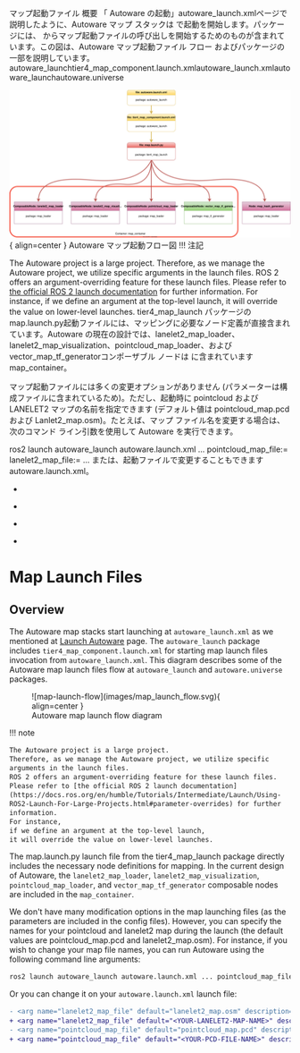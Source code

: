 マップ起動ファイル
概要
「 Autoware の起動」autoware_launch.xmlページで説明したように、Autoware マップ スタックは で起動を開始します。パッケージには、 からマップ起動ファイルの呼び出しを開始するためのものが含まれています。この図は、Autoware マップ起動ファイル フロー およびパッケージの一部を説明しています。autoware_launchtier4_map_component.launch.xmlautoware_launch.xmlautoware_launchautoware.universe

![map-launch-flow](images/map_launch_flow.svg){ align=center } Autoware マップ起動フロー図
!!! 注記

The Autoware project is a large project.
Therefore, as we manage the Autoware project, we utilize specific
arguments in the launch files.
ROS 2 offers an argument-overriding feature for these launch files.
Please refer to [the official ROS 2 launch documentation](https://docs.ros.org/en/humble/Tutorials/Intermediate/Launch/Using-ROS2-Launch-For-Large-Projects.html#parameter-overrides) for further information.
For instance,
if we define an argument at the top-level launch,
it will override the value on lower-level launches.
tier4_map_launch パッケージの map.launch.py​​ 起動ファイルには、マッピングに必要なノード定義が直接含まれています。Autoware の現在の設計では、lanelet2_map_loader、 lanelet2_map_visualization、pointcloud_map_loader、およびvector_map_tf_generatorコンポーザブル ノードは に含まれていますmap_container。

マップ起動ファイルには多くの変更オプションがありません (パラメーターは構成ファイルに含まれているため)。ただし、起動時に pointcloud および LANELET2 マップの名前を指定できます (デフォルト値は pointcloud_map.pcd および Lanlet2_map.osm)。たとえば、マップ ファイル名を変更する場合は、次のコマンド ライン引数を使用して Autoware を実行できます。

ros2 launch autoware_launch autoware.launch.xml ... pointcloud_map_file:=<YOUR-PCD-FILE-NAME> lanelet2_map_file:=<YOUR-LANELET2-MAP-NAME> ...
または、起動ファイルで変更することもできますautoware.launch.xml。

- <arg name="lanelet2_map_file" default="lanelet2_map.osm" description="lanelet2 map file name"/>
+ <arg name="lanelet2_map_file" default="<YOUR-LANELET2-MAP-NAME>" description="lanelet2 map file name"/>
- <arg name="pointcloud_map_file" default="pointcloud_map.pcd" description="pointcloud map file name"/>
+ <arg name="pointcloud_map_file" default="<YOUR-PCD-FILE-NAME>" description="pointcloud map file name"/>

# Map Launch Files

## Overview

The Autoware map stacks start
launching at `autoware_launch.xml` as we mentioned at [Launch Autoware](../index.md) page.
The `autoware_launch` package includes `tier4_map_component.launch.xml`
for starting map launch files invocation from `autoware_launch.xml`.
This diagram describes some of the Autoware map launch files flow at `autoware_launch`
and `autoware.universe` packages.

<figure markdown>
  ![map-launch-flow](images/map_launch_flow.svg){ align=center }
  <figcaption>
    Autoware map launch flow diagram
  </figcaption>
</figure>

!!! note

    The Autoware project is a large project.
    Therefore, as we manage the Autoware project, we utilize specific
    arguments in the launch files.
    ROS 2 offers an argument-overriding feature for these launch files.
    Please refer to [the official ROS 2 launch documentation](https://docs.ros.org/en/humble/Tutorials/Intermediate/Launch/Using-ROS2-Launch-For-Large-Projects.html#parameter-overrides) for further information.
    For instance,
    if we define an argument at the top-level launch,
    it will override the value on lower-level launches.

The map.launch.py launch file from the tier4_map_launch package directly includes
the necessary node definitions for mapping. In the current design of Autoware, the `lanelet2_map_loader`,
`lanelet2_map_visualization`, `pointcloud_map_loader`, and `vector_map_tf_generator` composable
nodes are included in the `map_container`.

We don't have many modification options in the map launching files
(as the parameters are included in the config files).
However, you can specify the names for your pointcloud and lanelet2 map during the launch
(the default values are pointcloud_map.pcd and lanelet2_map.osm).
For instance, if you wish to change your map file names, you can run Autoware using
the following command line arguments:

```bash
ros2 launch autoware_launch autoware.launch.xml ... pointcloud_map_file:=<YOUR-PCD-FILE-NAME> lanelet2_map_file:=<YOUR-LANELET2-MAP-NAME> ...
```

Or you can change it on your `autoware.launch.xml` launch file:

```diff
- <arg name="lanelet2_map_file" default="lanelet2_map.osm" description="lanelet2 map file name"/>
+ <arg name="lanelet2_map_file" default="<YOUR-LANELET2-MAP-NAME>" description="lanelet2 map file name"/>
- <arg name="pointcloud_map_file" default="pointcloud_map.pcd" description="pointcloud map file name"/>
+ <arg name="pointcloud_map_file" default="<YOUR-PCD-FILE-NAME>" description="pointcloud map file name"/>
```
